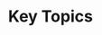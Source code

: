 ---
# Accomplishments widget.
widget: "reading"  # See https://sourcethemes.com/academic/docs/page-builder/
headless: true  # This file represents a page section.
active: true  # Activate this widget? true/false
weight: 1  # Order that this section will appear.
title: "Key Topics"
subtitle: ""

# Date format
#   Refer to https://sourcethemes.com/academic/docs/customization/#date-format
date_format: "Jan 2006"

# Accomplishments.
#   Add/remove as many `[[item]]` blocks below as you like.
#   `title`, `organization` and `date_start` are the required parameters.
#   Leave other parameters empty if not required.
#   Begin/end multi-line descriptions with 3 quotes `"""`.
itemLink:
- linkText: "Container Architecture"
  linkUrl: "/display/containers/container+architecture"
  openNewWindow: 
- linkText: "Advantages of Containers"
  linkUrl: "/display/containers/advantages+of+containers"
  openNewWindow: 
- linkText: "Container Challenges"
  linkUrl: "/display/containers/container+challenges"
  openNewWindow: 
- linkText: "Containers and IT Infrastructure"
  linkUrl: "/display/containers/containers+and+it+infrastructure"
  openNewWindow: 
- linkText: "Enterprise DevOps"
  linkUrl: "/display/containers/enterprise+devOps"
  openNewWindow: 
- linkText: "eBPF"
  linkUrl: "/display/containers/ebpf"
  openNewWindow: 
- linkText: "eBPF Linux"
  linkUrl: "/display/containers/ebpf+linux"
  openNewWindow: 

advanced:
 # Custom CSS. 
 css_style: "order:0"
 
---